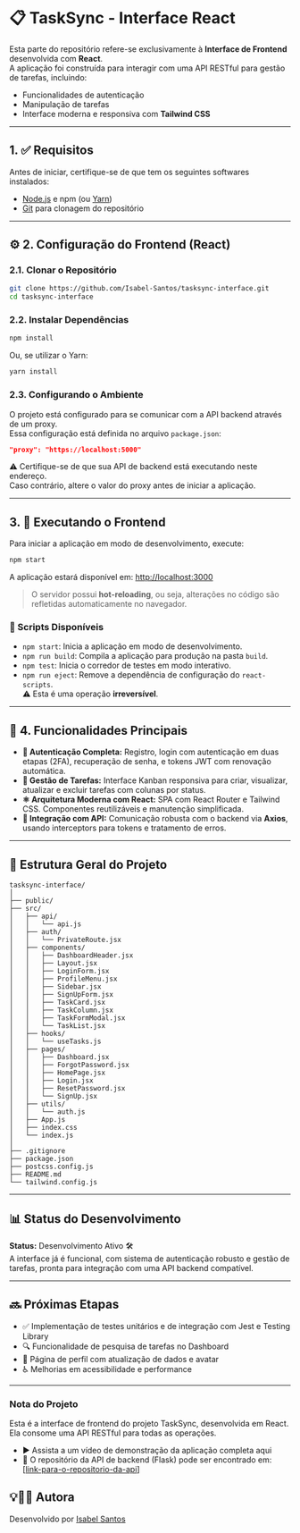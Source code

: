# 📋 TaskSync - Interface React

Esta parte do repositório refere-se exclusivamente à **Interface de Frontend** desenvolvida com **React**.  
A aplicação foi construída para interagir com uma API RESTful para gestão de tarefas, incluindo:

- Funcionalidades de autenticação
- Manipulação de tarefas
- Interface moderna e responsiva com **Tailwind CSS**

---

## 1. ✅ Requisitos

Antes de iniciar, certifique-se de que tem os seguintes softwares instalados:

- [Node.js](https://nodejs.org/) e npm (ou [Yarn](https://yarnpkg.com/))
- [Git](https://git-scm.com/) para clonagem do repositório

---

## ⚙️ 2. Configuração do Frontend (React)

### 2.1. Clonar o Repositório

```bash
git clone https://github.com/Isabel-Santos/tasksync-interface.git
cd tasksync-interface
```

### 2.2. Instalar Dependências

```bash
npm install
```

Ou, se utilizar o Yarn:

```bash
yarn install
```

### 2.3. Configurando o Ambiente

O projeto está configurado para se comunicar com a API backend através de um proxy.  
Essa configuração está definida no arquivo `package.json`:

```json
"proxy": "https://localhost:5000"
```

⚠️ Certifique-se de que sua API de backend está executando neste endereço.  
Caso contrário, altere o valor do proxy antes de iniciar a aplicação.

---

## 3. 🚀 Executando o Frontend

Para iniciar a aplicação em modo de desenvolvimento, execute:

```bash
npm start
```

A aplicação estará disponível em: [http://localhost:3000](http://localhost:3000)

> O servidor possui **hot-reloading**, ou seja, alterações no código são refletidas automaticamente no navegador.

### 📜 Scripts Disponíveis

- `npm start`: Inicia a aplicação em modo de desenvolvimento.
- `npm run build`: Compila a aplicação para produção na pasta `build`.
- `npm test`: Inicia o corredor de testes em modo interativo.
- `npm run eject`: Remove a dependência de configuração do `react-scripts`.  
  ⚠️ Esta é uma operação **irreversível**.

---

## 🚀 4. Funcionalidades Principais

- **🔐 Autenticação Completa:** Registro, login com autenticação em duas etapas (2FA), recuperação de senha, e tokens JWT com renovação automática.
- **🧩 Gestão de Tarefas:** Interface Kanban responsiva para criar, visualizar, atualizar e excluir tarefas com colunas por status.
- **⚛️ Arquitetura Moderna com React:** SPA com React Router e Tailwind CSS. Componentes reutilizáveis e manutenção simplificada.
- **🔗 Integração com API:** Comunicação robusta com o backend via **Axios**, usando interceptors para tokens e tratamento de erros.

---

## 📂 Estrutura Geral do Projeto

```
tasksync-interface/
│
├── public/                  
├── src/
│   ├── api/
│   │   └── api.js
│   ├── auth/
│   │   └── PrivateRoute.jsx
│   ├── components/
│   │   ├── DashboardHeader.jsx
│   │   ├── Layout.jsx
│   │   ├── LoginForm.jsx
│   │   ├── ProfileMenu.jsx
│   │   ├── Sidebar.jsx
│   │   ├── SignUpForm.jsx
│   │   ├── TaskCard.jsx
│   │   ├── TaskColumn.jsx
│   │   ├── TaskFormModal.jsx
│   │   └── TaskList.jsx
│   ├── hooks/
│   │   └── useTasks.js
│   ├── pages/
│   │   ├── Dashboard.jsx
│   │   ├── ForgotPassword.jsx
│   │   ├── HomePage.jsx
│   │   ├── Login.jsx
│   │   ├── ResetPassword.jsx
│   │   └── SignUp.jsx
│   ├── utils/
│   │   └── auth.js
│   ├── App.js
│   ├── index.css
│   └── index.js
│
├── .gitignore
├── package.json
├── postcss.config.js
├── README.md
└── tailwind.config.js
```

---

## 📊 Status do Desenvolvimento

**Status:** Desenvolvimento Ativo 🛠️  
A interface já é funcional, com sistema de autenticação robusto e gestão de tarefas, pronta para integração com uma API backend compatível.

---

## 🔜 Próximas Etapas

- ✅ Implementação de testes unitários e de integração com Jest e Testing Library  
- 🔍 Funcionalidade de pesquisa de tarefas no Dashboard  
- 👤 Página de perfil com atualização de dados e avatar  
- ♿️ Melhorias em acessibilidade e performance

---

### Nota do Projeto
Esta é a interface de frontend do projeto TaskSync, desenvolvida em React. Ela consome uma API RESTful para todas as operações.
- ▶️ Assista a um vídeo de demonstração da aplicação completa aqui
- 🔗 O repositório da API de backend (Flask) pode ser encontrado em: [[link-para-o-repositorio-da-api](https://github.com/Isabel-Santos/tasksync-api.git)]

## 💡👩‍💻 Autora

Desenvolvido por [Isabel Santos](https://github.com/Isabel-Santos)
